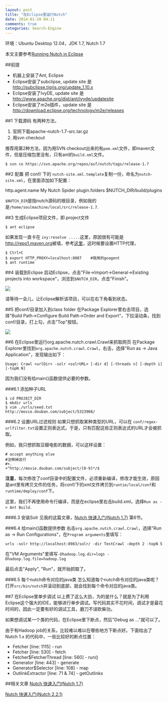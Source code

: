 ```yaml
---
layout: post
title: "在Eclipse里运行Nutch"
date: 2014-01-20 04:11
comments: true
categories: Search-Engine
---
```


环境：Ubuntu Desktop 12.04，JDK 1.7, Nutch 1.7

本文主要参考[Running Nutch in Eclipse](http://wiki.apache.org/nutch/RunNutchInEclipse)

##前提

* 机器上安装了Ant, Eclipse
* Eclipse安装了subclipse, update site 是 <http://subclipse.tigris.org/update_1.10.x>
* Eclipse安装了IvyDE, update site 是 <http://www.apache.org/dist/ant/ivyde/updatesite>
* Eclipse安装了m2e插件，update site 是 <http://download.eclipse.org/technology/m2e/releases>

##1 下载源码
有两种方法，

1. 官网下载apache-nutch-1.7-src.tar.gz
1. 用svn checkout

推荐用第2种方法，因为用SVN checkout出来的有`pom.xml`文件，即maven文件，但是压缩包里没有，只有ant的`build.xml`文件。

    $ svn co https://svn.apache.org/repos/asf/nutch/tags/release-1.7

##2 配置
把 conf/ 下的 `nutch-site.xml.template`复制一份，命名为`nutch-site.xml`，在里面添加如下配置：

<property>
  <name>http.agent.name</name>
  <value>My Nutch Spider</value>
</property>
 <property>
   <name>plugin.folders</name>
   <value>$NUTCH_DIR/build/plugins</value>
 </property>

`$NUTCH_DIR`是指nutch源码的根目录，例如我的是`/home/soulmachine/local/src/release-1.7`.

##3 生成Eclipse项目文件，即.project文件

    $ ant eclipse

<!--more-->

如果发现一直卡在 `ivy:resolve .....`这里，原因很有可能是 <http://repo1.maven.org>被墙，参考[这里](http://blog.csdn.net/majian_1987/article/details/17004531)，这时候要设置HTTP代理，

    $ Ctrl+C
    $ export HTTP_PROXY=localhost:8087    #我用的goagent
    $ ant runtime

##4 装载到Eclipse
启动Eclipse，点击"File->Import->General->Existing projects into workspace"，浏览到`$NUTCH_DIR`，点击"Finish"。

![](http://wiki.apache.org/nutch/RunNutchInEclipse?action=AttachFile&do=get&target=importproject.png)

请等待一会儿，让Eclipse解析该项目，可以在右下角看到状态。

##5 把conf/目录加入到class folder
在Package Explorer里右击项目，选择"Build Path->Configure Build Path->Order and Export"，下拉滚动条，找到conf/目录，打上勾，点击"Top"按钮。

![](http://wiki.apache.org/nutch/RunNutchInEclipse?action=AttachFile&do=get&target=order_and_export.png)

##6 在Eclipse里运行org.apache.nutch.crawl.Crawl来抓取网页
在Package Explorer里找到`org.apache.nutch.crawl.Crawl`，右击，选择"Run as -> Java Application"，发现输出如下：

    Usage: Crawl <urlDir> -solr <solrURL> [-dir d] [-threads n] [-depth i] [-topN N]

因为我们没有给main()函数提供必要的参数。

###6.1 添加种子URL

    $ cd PROJECT_DIR
    $ mkdir urls
    $ vim ./urls/seed.txt
    http://movie.douban.com/subject/5323968/

###6.2 设置URL过滤规则
如果只想抓取某种类型的URL，可以在 `conf/regex-urlfilter.txt`设置正则表达式，于是，只有匹配这些正则表达式的URL才会被抓取。

例如，我只想抓取豆瓣电影的数据，可以这样设置：
    
    # accept anything else
    #注释掉这行
    #+.
    +^http://movie.douban.com/subject/[0-9]*/$

**注意**，每次修改了conf目录中的配置文件，必须重新编译，修改才能生效，原因是ant里有拷贝文件的任务，将conf/下的xml文件拷贝到`runtie/local/conf`和`runtime/deploy/conf`下。

这里，我们不再使用命令行编译，而是在eclipse里右击build.xml，选择`Run as -> Ant Build`.

###6.3 安装Solr
见我的这篇文章，[Nutch 快速入门(Nutch 1.7)](http://www.yanjiuyanjiu.com/blog/20140121/) 第6节。

###6.4 给main()函数提供参数
右击`org.apache.nutch.crawl.Crawl`，选择"Run as -> Run Configurations"，在`Program arguments`里填写：

    urls -solr http://localhost:8983/solr/ -dir TestCrawl -depth 2 -topN 5

在"VM Arguments"里填写`-Dhadoop.log.dir=logs -Dhadoop.log.file=hadoop.log`

最后点击"Apply", "Run"，就开始抓取了。

###6.5 每个nutch命令对应的java类
怎么知道每个nutch命令对应的java类呢？打开`src/bin/nutch`并滚动到底部，就会找到每个命令对应的java类。

##7 在Eclipse里单步调试
以上费了这么大劲，为的是什么？就是为了利用Eclipse这个强大的IDE，能够进行单步调试。写代码其实不花时间，调试才是最花时间的，因此一定要有好的调试工具，磨刀不误砍柴功。

如果想调试某一个类的代码，在Eclipse里下断点，然后"Debug as ..."就可以了。

由于有Hadoop job的关系，比较难以难以在哪些地方下断点好。下面给出了Nutch 1.x 的代码中，一些比较好的断点位置：

* Fetcher [line: 1115] - run
* Fetcher [line: 530] - fetch
* Fetcher$FetcherThread [line: 560] - run()
* Generator [line: 443] - generate
* Generator$Selector [line: 108] - map
* OutlinkExtractor [line: 71 & 74] - getOutlinks


##相关文章
[Nutch 快速入门(Nutch 1.7)](http://www.yanjiuyanjiu.com/blog/20140121/)

[Nutch 快速入门(Nutch 2.2.1)](http://www.yanjiuyanjiu.com/blog/20140201/)

